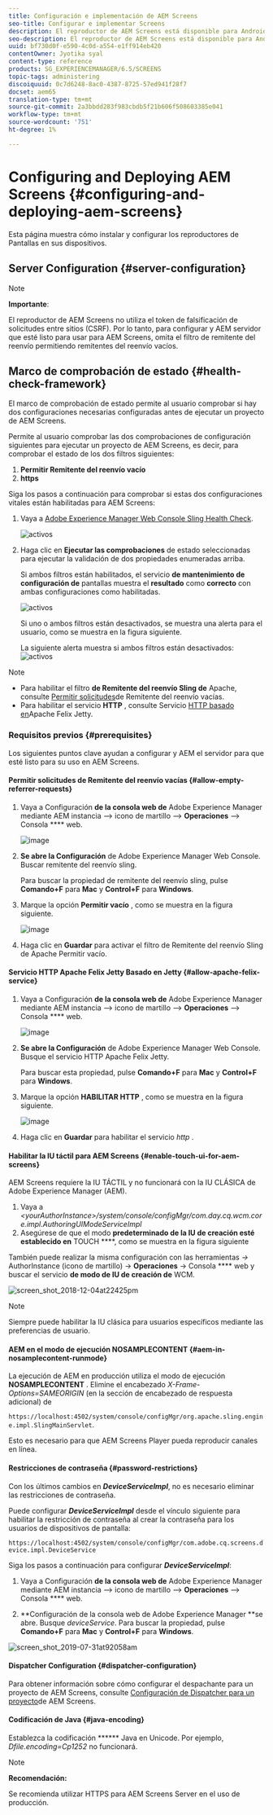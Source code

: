 ```yaml
---
title: Configuración e implementación de AEM Screens
seo-title: Configurar e implementar Screens
description: El reproductor de AEM Screens está disponible para Android, Chrome OS, iOS y Windows. Esta página describe la configuración y la implementación de AEM Screens y también resume las pautas de selección h/w para el dispositivo de reproductor.
seo-description: El reproductor de AEM Screens está disponible para Android, Chrome OS, iOS y Windows. Esta página describe la configuración y la implementación de AEM Screens y también resume las pautas de selección h/w para el dispositivo de reproductor.
uuid: bf730d0f-e590-4c0d-a554-e1ff914eb420
contentOwner: Jyotika syal
content-type: reference
products: SG_EXPERIENCEMANAGER/6.5/SCREENS
topic-tags: administering
discoiquuid: 0c7d6248-8ac0-4387-8725-57ed941f28f7
docset: aem65
translation-type: tm+mt
source-git-commit: 2a3bbdd283f983cbdb5f21b606f508603385e041
workflow-type: tm+mt
source-wordcount: '751'
ht-degree: 1%

---
```



# Configuring and Deploying AEM Screens {#configuring-and-deploying-aem-screens}

Esta página muestra cómo instalar y configurar los reproductores de Pantallas en sus dispositivos.

## Server Configuration {#server-configuration}

>[!NOTE]
>
>**Importante**:
>
>El reproductor de AEM Screens no utiliza el token de falsificación de solicitudes entre sitios (CSRF). Por lo tanto, para configurar y AEM servidor que esté listo para usar para AEM Screens, omita el filtro de remitente del reenvío permitiendo remitentes del reenvío vacíos.

## Marco de comprobación de estado {#health-check-framework}

El marco de comprobación de estado permite al usuario comprobar si hay dos configuraciones necesarias configuradas antes de ejecutar un proyecto de AEM Screens.

Permite al usuario comprobar las dos comprobaciones de configuración siguientes para ejecutar un proyecto de AEM Screens, es decir, para comprobar el estado de los dos filtros siguientes:

1. **Permitir Remitente del reenvío vacío**
2. **https**

Siga los pasos a continuación para comprobar si estas dos configuraciones vitales están habilitadas para AEM Screens:

1. Vaya a [Adobe Experience Manager Web Console Sling Health Check](http://localhost:4502/system/console/healthcheck?tags=screensconfigs&amp;overrideGlobalTimeout=).

   ![activos](assets/health-check1.png)


2. Haga clic en **Ejecutar las comprobaciones** de estado seleccionadas para ejecutar la validación de dos propiedades enumeradas arriba.

   Si ambos filtros están habilitados, el servicio **de mantenimiento de configuración de** pantallas muestra el **resultado** como **correcto** con ambas configuraciones como habilitadas.

   ![activos](assets/health-check2.png)

   Si uno o ambos filtros están desactivados, se muestra una alerta para el usuario, como se muestra en la figura siguiente.

   La siguiente alerta muestra si ambos filtros están desactivados:
   ![activos](assets/health-check3.png)

>[!NOTE]
>
>* Para habilitar el filtro **de Remitente del reenvío Sling de** Apache, consulte [Permitir solicitudes](/help/user-guide/configuring-screens-introduction.md#allow-empty-referrer-requests)de Remitente del reenvío vacías.
>* Para habilitar el servicio **HTTP** , consulte Servicio [HTTP basado en](/help/user-guide/configuring-screens-introduction.md#allow-apache-felix-service)Apache Felix Jetty.


### Requisitos previos {#prerequisites}

Los siguientes puntos clave ayudan a configurar y AEM el servidor para que esté listo para su uso en AEM Screens.

#### Permitir solicitudes de Remitente del reenvío vacías {#allow-empty-referrer-requests}

1. Vaya a Configuración **de la consola web de** Adobe Experience Manager mediante AEM instancia —> icono de martillo —> **Operaciones** —> Consola **** web.

   ![image](assets/config/empty-ref1.png)

1. **Se abre la Configuración** de Adobe Experience Manager Web Console. Buscar remitente del reenvío sling.

   Para buscar la propiedad de remitente del reenvío sling, pulse **Comando+F** para **Mac** y **Control+F** para **Windows**.

1. Marque la opción **Permitir vacío** , como se muestra en la figura siguiente.

   ![image](assets/config/empty-ref2.png)

1. Haga clic en **Guardar** para activar el filtro de Remitente del reenvío Sling de Apache Permitir vacío.


#### Servicio HTTP Apache Felix Jetty Basado en Jetty {#allow-apache-felix-service}

1. Vaya a Configuración **de la consola web de** Adobe Experience Manager mediante AEM instancia —> icono de martillo —> **Operaciones** —> Consola **** web.

   ![image](assets/config/empty-ref1.png)

1. **Se abre la Configuración** de Adobe Experience Manager Web Console. Busque el servicio HTTP Apache Felix Jetty.

   Para buscar esta propiedad, pulse **Comando+F** para **Mac** y **Control+F** para **Windows**.

1. Marque la opción **HABILITAR HTTP** , como se muestra en la figura siguiente.

   ![image](assets/config/config-1.png)

1. Haga clic en **Guardar** para habilitar el servicio *http* .

#### Habilitar la IU táctil para AEM Screens {#enable-touch-ui-for-aem-screens}

AEM Screens requiere la IU TÁCTIL y no funcionará con la IU CLÁSICA de Adobe Experience Manager (AEM).

1. Vaya a *&lt;yourAuthorInstance>/system/console/configMgr/com.day.cq.wcm.core.impl.AuthoringUIModeServiceImpl*
1. Asegúrese de que el modo **predeterminado de la IU de creación esté establecido en** TOUCH ****, como se muestra en la figura siguiente

También puede realizar la misma configuración con las herramientas *->* AuthorInstance (icono de martillo) -> **Operaciones** -> Consola **** web y buscar el servicio **de modo de IU de creación de** WCM.

![screen_shot_2018-12-04at22425pm](assets/screen_shot_2018-12-04at22425pm.png)

>[!NOTE]
>
>Siempre puede habilitar la IU clásica para usuarios específicos mediante las preferencias de usuario.

#### AEM en el modo de ejecución NOSAMPLECONTENT {#aem-in-nosamplecontent-runmode}

La ejecución de AEM en producción utiliza el modo de ejecución **NOSAMPLECONTENT** . Elimine el encabezado *X-Frame-Options=SAMEORIGIN* (en la sección de encabezado de respuesta adicional) de

`https://localhost:4502/system/console/configMgr/org.apache.sling.engine.impl.SlingMainServlet`.

Esto es necesario para que AEM Screens Player pueda reproducir canales en línea.

#### Restricciones de contraseña {#password-restrictions}

Con los últimos cambios en ***DeviceServiceImpl***, no es necesario eliminar las restricciones de contraseña.

Puede configurar ***DeviceServiceImpl*** desde el vínculo siguiente para habilitar la restricción de contraseña al crear la contraseña para los usuarios de dispositivos de pantalla:

`https://localhost:4502/system/console/configMgr/com.adobe.cq.screens.device.impl.DeviceService`

Siga los pasos a continuación para configurar ***DeviceServiceImpl***:

1. Vaya a Configuración **de la consola web de** Adobe Experience Manager mediante AEM instancia —> icono de martillo —> **Operaciones** —> Consola **** web.

1. **Configuración de la consola web de Adobe Experience Manager **se abre. Busque *deviceService*. Para buscar la propiedad, pulse **Comando+F** para **Mac** y **Control+F** para **Windows**.

![screen_shot_2019-07-31at92058am](assets/screen_shot_2019-07-31at92058am.png)

#### Dispatcher Configuration {#dispatcher-configuration}

Para obtener información sobre cómo configurar el despachante para un proyecto de AEM Screens, consulte [Configuración de Dispatcher para un proyecto](dispatcher-configurations-aem-screens.md)de AEM Screens.

#### Codificación de Java {#java-encoding}

Establezca la codificación ****** Java en Unicode. Por ejemplo, *Dfile.encoding=Cp1252* no funcionará.

>[!NOTE]
>
>**Recomendación:**
>
>Se recomienda utilizar HTTPS para AEM Screens Server en el uso de producción.








